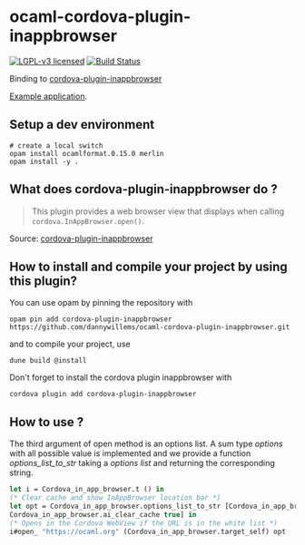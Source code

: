 # ocaml-cordova-plugin-inappbrowser

[![LGPL-v3 licensed](https://img.shields.io/badge/license-LGPLv3-blue.svg)](https://raw.githubusercontent.com/dannywillems/ocaml-cordova-plugin-inappbrowser/master/LICENSE)
[![Build Status](https://travis-ci.org/dannywillems/ocaml-cordova-plugin-inappbrowser.svg?branch=master)](https://travis-ci.org/dannywillems/ocaml-cordova-plugin-inappbrowser)

Binding to
[cordova-plugin-inappbrowser](https://github.com/apache/cordova-plugin-inappbrowser)

[Example
application](https://github.com/dannywillems/ocaml-cordova-plugin-inappbrowser-example).

## Setup a dev environment

```shell
# create a local switch
opam install ocamlformat.0.15.0 merlin
opam install -y .
```

## What does cordova-plugin-inappbrowser do ?

> This plugin provides a web browser view that displays when calling
`cordova.InAppBrowser.open()`.

Source: [cordova-plugin-inappbrowser](https://github.com/apache/cordova-plugin-inappbrowser)

## How to install and compile your project by using this plugin?

You can use opam by pinning the repository with
```Shell
opam pin add cordova-plugin-inappbrowser https://github.com/dannywillems/ocaml-cordova-plugin-inappbrowser.git
```

and to compile your project, use
```Shell
dune build @install
```

Don't forget to install the cordova plugin inappbrowser with
```Shell
cordova plugin add cordova-plugin-inappbrowser
```

## How to use ?

The third argument of open method is an options list. A sum type *options* with
all possible value is implemented and we provide a function
*options_list_to_str* taking a *options list* and returning the corresponding
string.

```OCaml
let i = Cordova_in_app_browser.t () in
(* Clear cache and show InAppBrowser location bar *)
let opt = Cordova_in_app_browser.options_list_to_str [Cordova_in_app_browser.location true ;
Cordova_in_app_browser.ai_clear_cache true] in
(* Opens in the Cordova WebView if the URL is in the white list *)
i#open_ "https://ocaml.org" (Cordova_in_app_browser.target_self) opt
```
